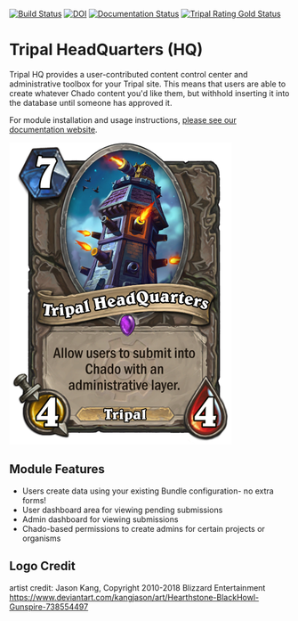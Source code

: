 [![Build Status](https://travis-ci.org/statonlab/tripal_hq.svg?branch=master)](https://travis-ci.org/statonlab/tripal_hq)
[![DOI](https://zenodo.org/badge/152087832.svg)](https://zenodo.org/badge/latestdoi/152087832)
[![Documentation Status](https://readthedocs.org/projects/tripal-hq/badge/?version=latest)](https://tripal-hq.readthedocs.io/en/latest/?badge=latest)
[![Tripal Rating Gold Status](https://tripal.readthedocs.io/en/7.x-3.x/_images/Tripal-Gold.png)](https://tripal.readthedocs.io/en/7.x-3.x/extensions/module_rating.html#Gold)


# Tripal HeadQuarters (HQ)

Tripal HQ provides a user-contributed content control center and administrative toolbox for your Tripal site.  This means that users are able to create whatever Chado content you'd like them, but withhold inserting it into the database until someone has approved it.

For module installation and usage instructions, [please see our documentation website](https://tripal-hq.readthedocs.io/en/latest/?badge=latest).


![TripalHQLogo](docs/tripalHQlogo.png)

## Module Features

* Users create data using your existing Bundle configuration- no extra forms!
* User dashboard area for viewing pending submissions
* Admin dashboard for viewing submissions
* Chado-based permissions to create admins for certain projects or organisms



## Logo Credit

artist credit: Jason Kang, Copyright 2010-2018 Blizzard Entertainment
https://www.deviantart.com/kangjason/art/Hearthstone-BlackHowl-Gunspire-738554497
